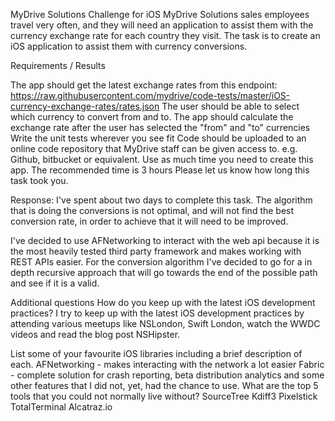 MyDrive Solutions Challenge for iOS
MyDrive Solutions sales employees travel very often, and they will need an application to assist them with the currency exchange rate for each country they visit. The task is to create an iOS application to assist them with currency conversions.

Requirements / Results

The app should get the latest exchange rates from this endpoint: https://raw.githubusercontent.com/mydrive/code-tests/master/iOS-currency-exchange-rates/rates.json
The user should be able to select which currency to convert from and to.
The app should calculate the exchange rate after the user has selected the "from" and "to" currencies
Write the unit tests wherever you see fit
Code should be uploaded to an online code repository that MyDrive staff can be given access to. e.g. Github, bitbucket or equivalent.
Use as much time you need to create this app. The recommended time is 3 hours
Please let us know how long this task took you.




Response:
I've spent about two days to complete this task. The algorithm that is doing the conversions is not optimal, and will not find the best conversion rate, in order to achieve that it will need to be improved.

I've decided to use AFNetworking to interact with the web api because it is the most heavily tested third party framework and makes working with REST APIs easier.
For the conversion algorithm I've decided to go for a in depth recursive approach that will go towards the end of the possible path and see if it is a valid.

Additional questions
How do you keep up with the latest iOS development practices?
I try to keep up with the latest iOS development practices by attending various meetups like NSLondon, Swift London, watch the WWDC videos and read the blog post NSHipster.

List some of your favourite iOS libraries including a brief description of each.
    AFNetworking - makes interacting with the network a lot easier 
    Fabric - complete solution for crash reporting, beta distribution analytics and some other features that I did not, yet, had the chance to use. 
What are the top 5 tools that you could not normally live without?
    SourceTree
    Kdiff3
    Pixelstick
    TotalTerminal
    Alcatraz.io

    
